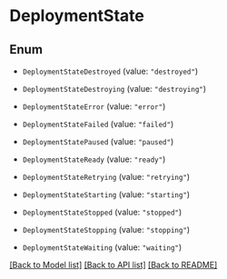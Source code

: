 # DeploymentState

## Enum


* `DeploymentStateDestroyed` (value: `"destroyed"`)

* `DeploymentStateDestroying` (value: `"destroying"`)

* `DeploymentStateError` (value: `"error"`)

* `DeploymentStateFailed` (value: `"failed"`)

* `DeploymentStatePaused` (value: `"paused"`)

* `DeploymentStateReady` (value: `"ready"`)

* `DeploymentStateRetrying` (value: `"retrying"`)

* `DeploymentStateStarting` (value: `"starting"`)

* `DeploymentStateStopped` (value: `"stopped"`)

* `DeploymentStateStopping` (value: `"stopping"`)

* `DeploymentStateWaiting` (value: `"waiting"`)


[[Back to Model list]](../README.md#documentation-for-models) [[Back to API list]](../README.md#documentation-for-api-endpoints) [[Back to README]](../README.md)


